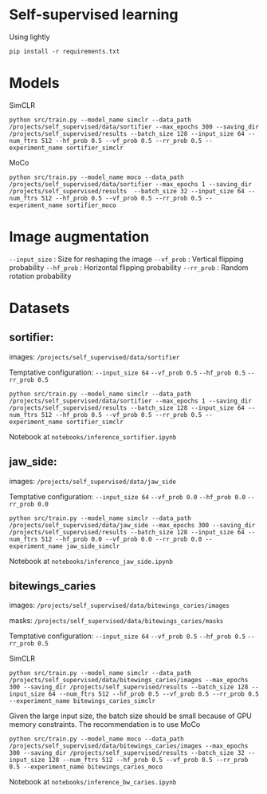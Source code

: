# Self-supervised learning

Using lightly

`pip install -r requirements.txt`

# Models

SimCLR

`python src/train.py --model_name simclr --data_path /projects/self_supervised/data/sortifier --max_epochs 300 --saving_dir /projects/self_supervised/results --batch_size 128 --input_size 64 --num_ftrs 512 --hf_prob 0.5 --vf_prob 0.5 --rr_prob 0.5 --experiment_name sortifier_simclr`

MoCo

`python src/train.py --model_name moco --data_path /projects/self_supervised/data/sortifier --max_epochs 1 --saving_dir /projects/self_supervised/results  --batch_size 32 --input_size 64 --num_ftrs 512 --hf_prob 0.5 --vf_prob 0.5 --rr_prob 0.5 --experiment_name sortifier_moco`

# Image augmentation
`--input_size` : Size for reshaping the image
`--vf_prob` : Vertical flipping probability
`--hf_prob` : Horizontal flipping probability
`--rr_prob` : Random rotation probability

# Datasets

## sortifier: 

images: `/projects/self_supervised/data/sortifier`

Temptative configuration:
`--input_size 64`
`--vf_prob 0.5`
`--hf_prob 0.5`
`--rr_prob 0.5`

`python src/train.py --model_name simclr --data_path /projects/self_supervised/data/sortifier --max_epochs 1 --saving_dir /projects/self_supervised/results --batch_size 128 --input_size 64 --num_ftrs 512 --hf_prob 0.5 --vf_prob 0.5 --rr_prob 0.5 --experiment_name sortifier_simclr`

Notebook at `notebooks/inference_sortifier.ipynb`


## jaw_side: 

images: `/projects/self_supervised/data/jaw_side`

Temptative configuration:
`--input_size 64`
`--vf_prob 0.0`
`--hf_prob 0.0`
`--rr_prob 0.0`

`python src/train.py --model_name simclr --data_path /projects/self_supervised/data/jaw_side --max_epochs 300 --saving_dir /projects/self_supervised/results --batch_size 128 --input_size 64 --num_ftrs 512 --hf_prob 0.0 --vf_prob 0.0 --rr_prob 0.0 --experiment_name jaw_side_simclr`

Notebook at `notebooks/inference_jaw_side.ipynb`


## bitewings_caries

images: `/projects/self_supervised/data/bitewings_caries/images`

masks: `/projects/self_supervised/data/bitewings_caries/masks`

Temptative configuration:
`--input_size 64`
`--vf_prob 0.5`
`--hf_prob 0.5`
`--rr_prob 0.5`

SimCLR

`python src/train.py --model_name simclr --data_path /projects/self_supervised/data/bitewings_caries/images --max_epochs 300 --saving_dir /projects/self_supervised/results --batch_size 128 --input_size 64 --num_ftrs 512 --hf_prob 0.5 --vf_prob 0.5 --rr_prob 0.5 --experiment_name bitewings_caries_simclr`

Given the large input size, the batch size should be small because of GPU memory constraints. The recommendation is to use MoCo

`python src/train.py --model_name moco --data_path /projects/self_supervised/data/bitewings_caries/images --max_epochs 300 --saving_dir /projects/self_supervised/results --batch_size 32 --input_size 128 --num_ftrs 512 --hf_prob 0.5 --vf_prob 0.5 --rr_prob 0.5 --experiment_name bitewings_caries_moco`


Notebook at `notebooks/inference_bw_caries.ipynb`
